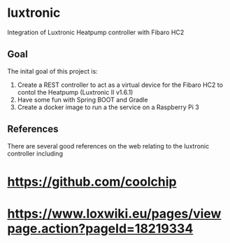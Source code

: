 # luxtronic
Integration of Luxtronic Heatpump controller with Fibaro HC2

## Goal
The inital goal of this project is:
1. Create a REST controller to act as a virtual device for the Fibaro HC2 to contol the Heatpump (Luxtronic II v1.6.1)
2. Have some fun with Spring BOOT and Gradle
3. Create a docker image to run a the service on a Raspberry Pi 3

## References
There are several good references on the web relating to the luxtronic controller including
# https://github.com/coolchip
# https://www.loxwiki.eu/pages/viewpage.action?pageId=18219334
